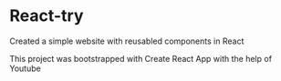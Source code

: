 # React-try

Created a simple website with reusabled components in React

This project was bootstrapped with Create React App with the help of Youtube
